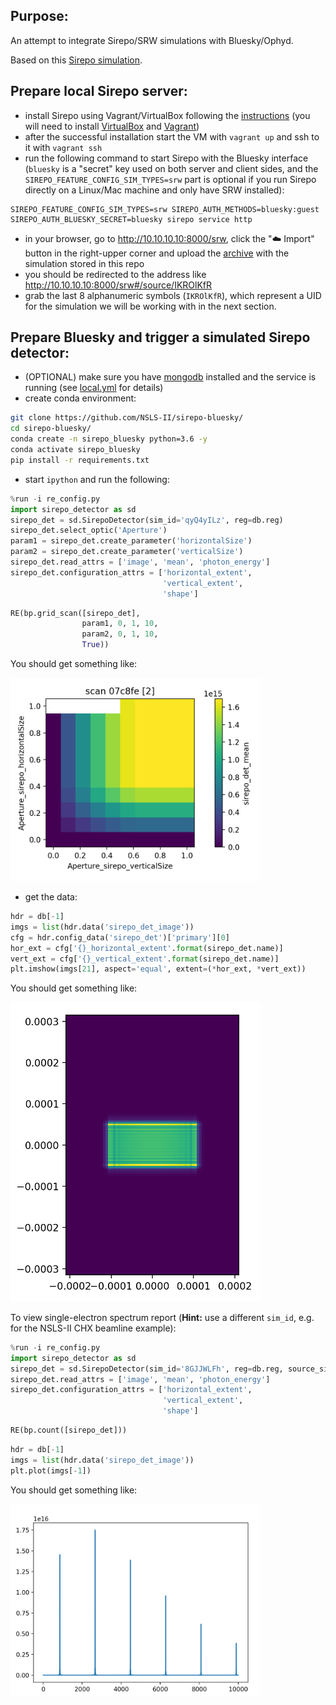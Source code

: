 Purpose:
----
An attempt to integrate Sirepo/SRW simulations with Bluesky/Ophyd.

Based on this [Sirepo simulation](https://beta.sirepo.com/srw#/beamline/6JLvWbzP).


Prepare local Sirepo server:
----
- install Sirepo using Vagrant/VirtualBox following the [instructions](https://github.com/radiasoft/sirepo/wiki/Development)
  (you will need to install [VirtualBox](https://www.virtualbox.org/) and 
  [Vagrant](https://www.vagrantup.com/))
- after the successful installation start the VM with `vagrant up` and ssh to
  it with `vagrant ssh`
- run the following command to start Sirepo with the Bluesky interface (`bluesky` is a "secret" key used on both server and client sides, and the `SIREPO_FEATURE_CONFIG_SIM_TYPES=srw` part is optional if you run Sirepo directly on a Linux/Mac machine and only have SRW installed):
```
SIREPO_FEATURE_CONFIG_SIM_TYPES=srw SIREPO_AUTH_METHODS=bluesky:guest SIREPO_AUTH_BLUESKY_SECRET=bluesky sirepo service http
```

- in your browser, go to http://10.10.10.10:8000/srw, click the ":cloud: Import"
  button in the right-upper corner and upload the [archive](https://github.com/mrakitin/sirepo_bluesky/blob/master/basic.zip)
  with the simulation stored in this repo
- you should be redirected to the address like http://10.10.10.10:8000/srw#/source/IKROlKfR
- grab the last 8 alphanumeric symbols (`IKROlKfR`), which represent a UID for
  the simulation we will be working with in the next section.


Prepare Bluesky and trigger a simulated Sirepo detector:
----
- (OPTIONAL) make sure you have [mongodb](https://docs.mongodb.com/manual/tutorial/install-mongodb-on-os-x/) installed and the service is running (see [local.yml](local.yml) for details)
- create conda environment:
```bash
git clone https://github.com/NSLS-II/sirepo-bluesky/
cd sirepo-bluesky/
conda create -n sirepo_bluesky python=3.6 -y
conda activate sirepo_bluesky
pip install -r requirements.txt
```
- start `ipython` and run the following:
```py
%run -i re_config.py
import sirepo_detector as sd
sirepo_det = sd.SirepoDetector(sim_id='qyQ4yILz', reg=db.reg)
sirepo_det.select_optic('Aperture')
param1 = sirepo_det.create_parameter('horizontalSize')
param2 = sirepo_det.create_parameter('verticalSize')
sirepo_det.read_attrs = ['image', 'mean', 'photon_energy']
sirepo_det.configuration_attrs = ['horizontal_extent',
                                  'vertical_extent',
                                  'shape']
```

```py
RE(bp.grid_scan([sirepo_det],
                param1, 0, 1, 10,
                param2, 0, 1, 10,
                True))
```

You should get something like:

<img src="images/sirepo_bluesky_grid.png" width="400">

- get the data:
```py
hdr = db[-1]
imgs = list(hdr.data('sirepo_det_image'))
cfg = hdr.config_data('sirepo_det')['primary'][0]
hor_ext = cfg['{}_horizontal_extent'.format(sirepo_det.name)]
vert_ext = cfg['{}_vertical_extent'.format(sirepo_det.name)]
plt.imshow(imgs[21], aspect='equal', extent=(*hor_ext, *vert_ext))
```
You should get something like:

<img src="images/sirepo_bluesky.png" width="400">

To view single-electron spectrum report
(**Hint:** use a different `sim_id`, e.g. for the NSLS-II CHX beamline example): 

```py
%run -i re_config.py
import sirepo_detector as sd
sirepo_det = sd.SirepoDetector(sim_id='8GJJWLFh', reg=db.reg, source_simulation=True)
sirepo_det.read_attrs = ['image', 'mean', 'photon_energy']
sirepo_det.configuration_attrs = ['horizontal_extent',
                                  'vertical_extent',
                                  'shape']
```

```py
RE(bp.count([sirepo_det]))
```

```py
hdr = db[-1]
imgs = list(hdr.data('sirepo_det_image'))
plt.plot(imgs[-1])
```
You should get something like: 

<img src="images/spectrum.png" width="400">


